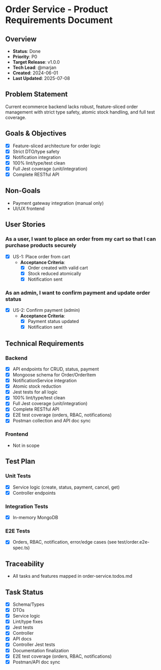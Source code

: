 # Order Service - Product Requirements Document

## Overview
- **Status**: Done
- **Priority**: P0
- **Target Release**: v1.0.0
- **Tech Lead**: @marjan
- **Created**: 2024-06-01
- **Last Updated**: 2025-07-08

## Problem Statement
Current ecommerce backend lacks robust, feature-sliced order management with strict type safety, atomic stock handling, and full test coverage.

## Goals & Objectives
- [x] Feature-sliced architecture for order logic
- [x] Strict DTO/type safety
- [x] Notification integration
- [x] 100% lint/type/test clean
- [x] Full Jest coverage (unit/integration)
- [x] Complete RESTful API

## Non-Goals
- Payment gateway integration (manual only)
- UI/UX frontend

## User Stories
### As a user, I want to place an order from my cart so that I can purchase products securely
- [x] US-1: Place order from cart
  - **Acceptance Criteria**:
    - [x] Order created with valid cart
    - [x] Stock reduced atomically
    - [x] Notification sent

### As an admin, I want to confirm payment and update order status
- [x] US-2: Confirm payment (admin)
  - **Acceptance Criteria**:
    - [x] Payment status updated
    - [x] Notification sent

## Technical Requirements
### Backend
- [x] API endpoints for CRUD, status, payment
- [x] Mongoose schema for Order/OrderItem
- [x] NotificationService integration
- [x] Atomic stock reduction
- [x] Jest tests for all logic
- [x] 100% lint/type/test clean
- [x] Full Jest coverage (unit/integration)
- [x] Complete RESTful API
- [x] E2E test coverage (orders, RBAC, notifications)
- [x] Postman collection and API doc sync

### Frontend
- Not in scope

## Test Plan
### Unit Tests
- [x] Service logic (create, status, payment, cancel, get)
- [x] Controller endpoints
### Integration Tests
- [x] In-memory MongoDB
### E2E Tests
- [x] Orders, RBAC, notification, error/edge cases (see test/order.e2e-spec.ts)

## Traceability
- All tasks and features mapped in order-service.todos.md

## Task Status
- [x] Schema/Types
- [x] DTOs
- [x] Service logic
- [x] Lint/type fixes
- [x] Jest tests
- [x] Controller
- [x] API docs
- [x] Controller Jest tests
- [x] Documentation finalization
- [x] E2E test coverage (orders, RBAC, notifications)
- [x] Postman/API doc sync
